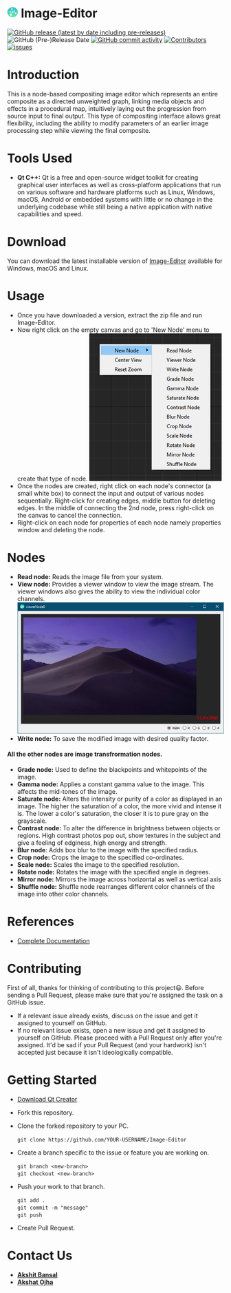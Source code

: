 # <img src="icon.png" height="25"/> Image-Editor

[![GitHub release (latest by date including pre-releases)](https://img.shields.io/github/v/release/abansal755/Image-Editor?include_prereleases&label=latest%20release)](https://github.com/abansal755/Image-Editor/releases)
![GitHub (Pre-)Release Date](https://img.shields.io/github/release-date-pre/abansal755/Image-Editor)
[![GitHub commit activity](https://img.shields.io/github/commit-activity/m/abansal755/Image-Editor)](https://github.com/abansal755/Image-Editor/graphs/commit-activity)
[![Contributors](https://img.shields.io/github/contributors/abansal755/Image-Editor?color=brightgreen)](https://github.com/abansal755/Image-Editor/graphs/contributors)
[![issues](https://img.shields.io/github/issues/abansal755/Image-Editor)](https://github.com/abansal755/Image-Editor/issues)

# Introduction
This is a node-based compositing image editor which represents an entire composite as a directed unweighted graph, linking media objects and effects in a procedural map, intuitively laying out the progression from source input to final output. This type of compositing interface allows great flexibility, including the ability to modify parameters of an earlier image processing step while viewing the final composite.

# Tools Used
- **Qt C++:** Qt is a free and open-source widget toolkit for creating graphical user interfaces as well as cross-platform applications that run on various software and hardware platforms such as Linux, Windows, macOS, Android or embedded systems with little or no change in the underlying codebase while still being a native application with native capabilities and speed.

# Download
You can download the latest installable version of [Image-Editor](https://github.com/abansal755/Image-Editor/releases) available for Windows, macOS and Linux.

# Usage
* Once you have downloaded a version, extract the zip file and run Image-Editor.
* Now right click on the empty canvas and go to 'New Node' menu to create that type of node.
    ![1](screenshots/1.png)
* Once the nodes are created, right click on each node's connector (a small white box) to connect the input and output of various nodes sequentially. Right-click for creating edges, middle button for deleting edges. In the middle of connecting the 2nd node, press right-click on the canvas to cancel the connection.
* Right-click on each node for properties of each node namely properties window and deleting the node.

# Nodes 
* **Read node:** Reads the image file from your system.
* **View node:** Provides a viewer window to view the image stream. The viewer windows also gives the ability to view the individual color channels.
![2](screenshots/2.png)
* **Write node:** To save the modified image with desired quality factor.

#### All the other nodes are image transfrormation nodes. 

* **Grade node:** Used to define the blackpoints and whitepoints of the image.
* **Gamma node:** Applies a constant gamma value to the image. This affects the mid-tones of the image.
* **Saturate node:** Alters the intensity or purity of a color as displayed in an image. The higher the saturation of a color, the more vivid and intense it is. The lower a color's saturation, the closer it is to pure gray on the grayscale.
* **Contrast node:** To alter the difference in brightness between objects or regions. High contrast photos pop out, show textures in the subject and give a feeling of edginess, high energy and strength.
* **Blur node**: Adds box blur to the image with the specified radius.
* **Crop node:** Crops the image to the specified co-ordinates.
* **Scale node:** Scales the image to the specified resolution.
* **Rotate node:** Rotates the image with the specified angle in degrees.
* **Mirror node:** Mirrors the image across horizontal as well as vertical axis
* **Shuffle node:** Shuffle node rearranges different color channels of the image into other color channels.

# References
* [Complete Documentation](https://doc.qt.io/)

# Contributing
 First of all, thanks for thinking of contributing to this project:smiley:.
 Before sending a Pull Request, please make sure that you're assigned the task on a GitHub issue.
* If a relevant issue already exists, discuss on the issue and get it assigned to yourself on GitHub.
* If no relevant issue exists, open a new issue and get it assigned to yourself on GitHub.
 Please proceed with a Pull Request only after you're assigned. It'd be sad if your Pull Request (and your hardwork) isn't accepted just because it isn't ideologically compatible.

 # Getting Started 
* [Download Qt Creator](https://www.qt.io/download)
* Fork this repository.
* Clone the forked repository to your PC.

    `git clone https://github.com/YOUR-USERNAME/Image-Editor`
* Create a branch specific to the issue or feature you are working on.
   
   `git branch <new-branch>`  
    `git checkout <new-branch>`
* Push your work to that branch.

    `git add .`  
    `git commit -m "message"`  
    `git push`
* Create Pull Request.

# Contact Us
* [**Akshit Bansal**](https://www.linkedin.com/in/akshit-bansal-38b228191/)
* [**Akshat Ojha**](https://www.linkedin.com/in/akshat-ojha-a1821a191/)